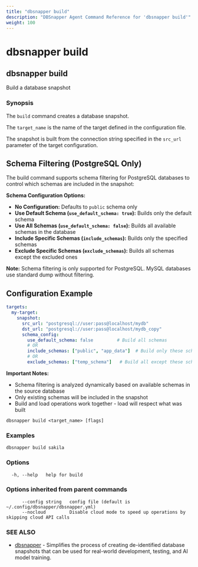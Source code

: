 ```yaml
---
title: "dbsnapper build"
description: "DBSnapper Agent Command Reference for 'dbsnapper build'"
weight: 100
---
```


# dbsnapper build

## dbsnapper build

Build a database snapshot

### Synopsis

The `build` command creates a database snapshot.	

The `target_name` is the name of the target defined in the configuration file.

The snapshot is built from the connection string specified in the `src_url` parameter of the target configuration.

## Schema Filtering (PostgreSQL Only)

The build command supports schema filtering for PostgreSQL databases to control which schemas are included in the snapshot:

**Schema Configuration Options:**
- **No Configuration:** Defaults to `public` schema only
- **Use Default Schema (`use_default_schema: true`):** Builds only the default schema
- **Use All Schemas (`use_default_schema: false`):** Builds all available schemas in the database
- **Include Specific Schemas (`include_schemas`):** Builds only the specified schemas
- **Exclude Specific Schemas (`exclude_schemas`):** Builds all schemas except the excluded ones

**Note:** Schema filtering is only supported for PostgreSQL. MySQL databases use standard dump without filtering.

## Configuration Example

```yaml
targets:
  my-target:
    snapshot:
      src_url: "postgresql://user:pass@localhost/mydb"
      dst_url: "postgresql://user:pass@localhost/mydb_copy"
      schema_config:
        use_default_schema: false         # Build all schemas
        # OR
        include_schemas: ["public", "app_data"]  # Build only these schemas
        # OR  
        exclude_schemas: ["temp_schema"]   # Build all except these schemas
```

**Important Notes:**
- Schema filtering is analyzed dynamically based on available schemas in the source database
- Only existing schemas will be included in the snapshot
- Build and load operations work together - load will respect what was built



```
dbsnapper build <target_name> [flags]
```

### Examples

```
dbsnapper build sakila
```

### Options

```
  -h, --help   help for build
```

### Options inherited from parent commands

```
      --config string   config file (default is ~/.config/dbsnapper/dbsnapper.yml)
      --nocloud         Disable cloud mode to speed up operations by skipping cloud API calls
```

### SEE ALSO

* [dbsnapper](dbsnapper.md)	 - Simplifies the process of creating de-identified database snapshots that can be used for real-world development, testing, and AI model training.

